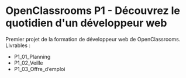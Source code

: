 # OpenClassrooms P1 - Découvrez le quotidien d'un développeur web

Premier projet de la formation de développeur web de OpenClassrooms.  
Livrables :
- P1_01_Planning
- P1_02_Veille
- P1_03_Offre_d’emploi

